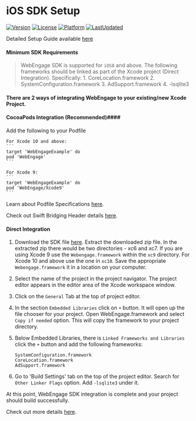 # iOS SDK Setup #
[![Version](https://img.shields.io/cocoapods/v/WebEngage.svg?style=flat)](http://cocoapods.org/pods/WebEngage)
[![License](https://img.shields.io/cocoapods/l/WebEngage.svg?style=flat)](http://cocoapods.org/pods/WebEngage)
[![Platform](https://img.shields.io/cocoapods/p/WebEngage.svg)](https://cocoapods.org/pods/WebEngage)
[![LastUpdated](https://img.shields.io/github/last-commit/WebEngage/podspecs.svg)](https://cocoapods.org/pods/WebEngage)



Detailed Setup Guide available [here](https://docs.webengage.com/docs/ios-getting-started)

#### Minimum SDK Requirements ####

> WebEngage SDK is supported for `iOS8` and above. The following frameworks should be linked as part of the Xcode project (Direct Integration). Specifically:
    1. CoreLocation.framework
    2. SystemConfiguration.framework
    3. AdSupport.framework
    4. -lsqlite3

#### There are 2 ways of integrating WebEngage to your existing/new Xcode Project.

#### CocoaPods Integration (Recommended)####

  Add the following to your Podfile

    For Xcode 10 and above:
    ```
    target 'WebEngageExample' do
    pod 'WebEngage'
    ```

    For Xcode 9:
    ```
    target 'WebEngageExample' do
    pod 'WebEngage/Xcode9'
    ```

Learn about Podfile Specifications [here](https://guides.cocoapods.org/using/the-podfile.html).

Check out Swift Bridging Header details [here](https://docs.webengage.com/docs/ios-getting-started#section-4-support-for-swift).

#### Direct Integration ####

1. Download the SDK file [here](https://s3-us-west-2.amazonaws.com/webengage-sdk/ios/latest/WebEngageFramework.zip). Extract the downloaded zip file. In the extracted zip there would be two directories - xc6 and xc7. If you are using Xcode 9 use the `Webengage.framework` within the `xc9` directory. For Xcode 10 and above use the one in `xc10`. Save the appropriate `Webengage.framework` it in a location on your computer.

2. Select the name of the project in the project navigator. The project editor appears in the editor area of the Xcode workspace window.

3. Click on the `General` Tab at the top of project editor.

4. In the section `Embedded Libraries` click on `+` button. It will open up the file chooser for your project. Open WebEngage.framework and select `Copy if needed` option. This will copy the framework to your project directory.

5. Below Embedded Libraries, there is `Linked Frameworks and Libraries` click the `+` button and add the following frameworks:

    ```
    SystemConfiguration.framework
    CoreLocation.framework
    AdSupport.framework
    ```


6. Go to 'Build Settings' tab on the top of the project editor. Search for `Other Linker Flags` option.
Add `-lsqlite3` under it.

At this point, WebEngage SDK integration is complete and your project should build successfully.

Check out more details [here](https://docs.webengage.com/docs/ios-getting-started).
